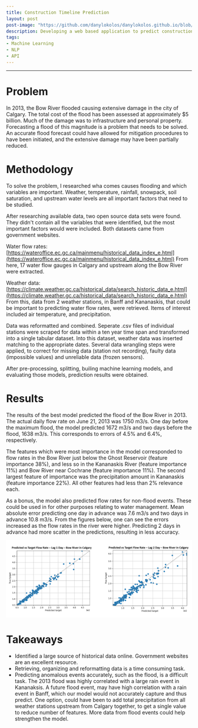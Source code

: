 ```yaml
---
title: Construction Timeline Prediction 
layout: post
post-image: "https://github.com/danylokolos/danylokolos.github.io/blob/main/assets/images/Project03-Construction.jpg?raw=true"
description: Developing a web based application to predict construction timelines from text using NLP.    
tags:
- Machine Learning
- NLP
- API 
---
```



---

# **Problem**

In 2013, the Bow River flooded causing extensive damage in the city of Calgary. The total cost of the flood has been assessed at approximately $5 billion. Much of the damage was to infrastructure and personal property. Forecasting a flood of this magnitude is a problem that needs to be solved. An accurate flood forecast could have allowed for mitigation procedures to have been initiated, and the extensive damage may have been partially reduced. 


# **Methodology**

To solve the problem, I researched wha comes causes flooding and which variables are important. Weather, temperature, rainfall, snowpack, soil saturation, and upstream water levels are all important factors that need to be studied. 

After researching available data, two open source data sets were found. They didn't contain all the variables that were identified, but the most important factors would were included. Both datasets came from government websites. 

Water flow rates: [https://wateroffice.ec.gc.ca/mainmenu/historical_data_index_e.html](https://wateroffice.ec.gc.ca/mainmenu/historical_data_index_e.html) From here, 17 water flow gauges in Calgary and upstream along the Bow River were extracted.

Weather data: [https://climate.weather.gc.ca/historical_data/search_historic_data_e.html](https://climate.weather.gc.ca/historical_data/search_historic_data_e.html) From this, data from 2 weather stations, in Banff and Kananaskis, that could be important to predicting water flow rates, were retrieved. Items of interest included air temperature, and precipitation.

Data was reformatted and combined. Seperate .csv files of individual stations were scraped for data within a ten year time span and transformed into a single tabular dataset. Into this dataset, weather data was inserted matching to the appropriate dates. Several data wrangling steps were applied, to correct for missing data (station not recording), faulty data (impossible values) and unreliable data (frozen sensors). 

After pre-processing, splitting, builing machine learning models, and evaluating those models, prediction results were obtained. 


# **Results**

The results of the best model predicted the flood of the Bow River in 2013. The actual daily flow rate on June 21, 2013 was 1750 m3/s. One day before the maximum flood, the model predicted 1672 m3/s and two days before the flood, 1638 m3/s. This corresponds to errors of 4.5% and 6.4%, respectively. 

The features which were most importance in the model corresponded to flow rates in the Bow River just below the Ghost Reservoir (feature importance 38%), and less so in the Kananaskis River (feature importance 11%) and Bow River near Cochrane (feature importance 11%). The second largest feature of importance was the precipitation amount in Kananaskis (feature importance 22%). All other features had less than 2% relevance each.

As a bonus, the model also predicted flow rates for non-flood events. These could be used in for other purposes relating to water management. Mean absolute error predicting one day in advance was 7.6 m3/s and two days in advance 10.8 m3/s. From the figures below, one can see the errors increased as the flow rates in the river were higher. Predicting 2 days in advance had more scatter in the predictions, resulting in less accuracy. 

![Prediction Lag 1 Day](https://github.com/danylokolos/danylokolos.github.io/blob/main/assets/images/Project02-PredictionLag_1_2_Days.png?raw=true)


# **Takeaways**

* Identified a large source of historical data online. Government websites are an excellent resource. 
* Retrieving, organizing and reformatting data is a time consuming task.  
* Predicting anomalous events accurately, such as the flood, is a difficult task. The 2013 flood was highly correlated with a large rain event in Kananaksis. A future flood event, may have high correlation with a rain event in Banff, which our model would not accurately capture and thus predict. One option, could have been to add total precipitation from all weather stations upstream from Calgary together, to get a single value to reduce number of features. More data from flood events could help strengthen the model. 



